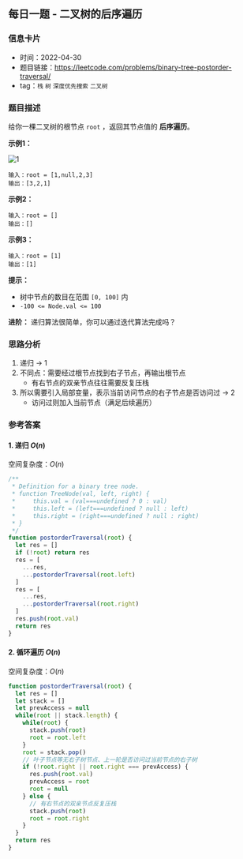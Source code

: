 ## 每日一题 - 二叉树的后序遍历

### 信息卡片

- 时间：2022-04-30
- 题目链接：<https://leetcode.com/problems/binary-tree-postorder-traversal/>
- tag：`栈` `树` `深度优先搜索` `二叉树`

### 题目描述

给你一棵二叉树的根节点 `root` ，返回其节点值的 __后序遍历__。

**示例1：**

![1](https://assets.leetcode.com/uploads/2020/08/28/pre1.jpg)

```
输入：root = [1,null,2,3]
输出：[3,2,1]
```

**示例2：**

```
输入：root = []
输出：[]
```

**示例3：**

```
输入：root = [1]
输出：[1]
```

**提示：**

- 树中节点的数目在范围 `[0, 100]` 内
- `-100 <= Node.val <= 100`

**进阶：** 递归算法很简单，你可以通过迭代算法完成吗？

### 思路分析

1. 递归 → 1
2. 不同点：需要经过根节点找到右子节点，再输出根节点
   - 有右节点的双亲节点往往需要反复压栈
3. 所以需要引入局部变量，表示当前访问节点的右子节点是否访问过 → 2
   - 访问过则加入当前节点（满足后续遍历）

### 参考答案

#### 1. 递归 $O(n)$

空间复杂度：$O(n)$

```javascript {.line-numbers}
/**
 * Definition for a binary tree node.
 * function TreeNode(val, left, right) {
 *     this.val = (val===undefined ? 0 : val)
 *     this.left = (left===undefined ? null : left)
 *     this.right = (right===undefined ? null : right)
 * }
 */
function postorderTraversal(root) {
  let res = []
  if (!root) return res
  res = [
    ...res,
    ...postorderTraversal(root.left)
  ]
  res = [
    ...res,
    ...postorderTraversal(root.right)
  ]
  res.push(root.val)
  return res
}
```

#### 2. 循环遍历 $O(n)$

空间复杂度：$O(n)$

```javascript {.line-numbers}
function postorderTraversal(root) {
  let res = []
  let stack = []
  let prevAccess = null
  while(root || stack.length) {
    while(root) {
      stack.push(root)
      root = root.left
    }
    root = stack.pop()
    // 叶子节点等无右子树节点、上一轮是否访问过当前节点的右子树
    if (!root.right || root.right === prevAccess) {
      res.push(root.val)
      prevAccess = root
      root = null
    } else {
      // 有右节点的双亲节点反复压栈
      stack.push(root)
      root = root.right
    }
  }
  return res
}
```